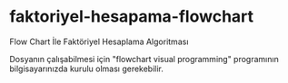 # faktoriyel-hesapama-flowchart
Flow Chart İle Faktöriyel Hesaplama Algoritması

Dosyanın çalışabilmesi için "flowchart visual programming" programının bilgisayarınızda kurulu olması gerekebilir.
